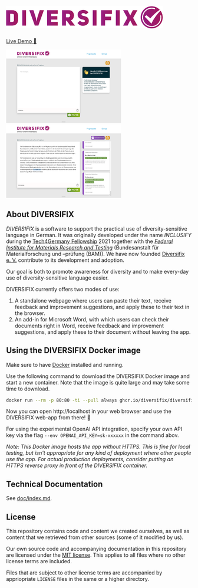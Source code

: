 <h1><img alt="DIVERSIFIX logo" height="60" src="./react-ui/src/common/icons/diversifix-logo.png"></h1>

[Live Demo 🚀](https://diversifix.org/)

<a href="./doc/images/screenshot-diversifix-welcome-page.png"><img alt="DIVERSIFIX start screen" height="200" src="./doc/images/screenshot-diversifix-welcome-page.png"></a>
<a href="./doc/images/screenshot-diversifix-with-results.png"><img alt="DIVERSIFIX with results" height="200" src="./doc/images/screenshot-diversifix-with-results.png"></a>

## About DIVERSIFIX

_DIVERSIFIX_ is a software to support the practical use of diversity-sensitive language in German. It was originally developed under the name _INCLUSIFY_ during the [Tech4Germany Fellowship](https://tech.4germany.org/) 2021 together with the [_Federal Institute for Materials Research and Testing_](https://www.bam.de/) (Bundesanstalt für Materialforschung und –prüfung (BAM)). We have now founded [Diversifix e.&nbsp;V.](https://diversifix.org/about) contribute to its development and adoption.

Our goal is both to promote awareness for diversity and to make every-day use of diversity-sensitive language easier.

DIVERSIFIX currently offers two modes of use:

1. A standalone webpage where users can paste their text, receive feedback and improvement suggestions, and apply these to their text in the browser.
2. An add-in for Microsoft Word, with which users can check their documents right in Word, receive feedback and improvement suggestions, and apply these to their document without leaving the app.

## Using the DIVERSIFIX Docker image

Make sure to have [Docker](https://www.docker.com/) installed and running.

Use the following command to download the DIVERSIFIX Docker image and start a new container. Note that the image is quite large and may take some time to download.

```sh
docker run --rm -p 80:80 -ti --pull always ghcr.io/diversifix/diversifix-app:latest
```

Now you can open http://localhost in your web browser and use the DIVERSIFIX web-app from there! 🥳

For using the experimental OpenAI API integration, specify your own API key via the flag `--env OPENAI_API_KEY=sk-xxxxxx` in the command abov.

_Note: This Docker image hosts the app without HTTPS. This is fine for local testing, but isn't appropriate for any kind of deployment where other people use the app. For actual production deployments, consider putting an HTTPS reverse proxy in front of the DIVERSIFIX container._

## Technical Documentation

See [doc/index.md](./doc/index.md).

## License

This repository contains code and content we created ourselves, as well as content that we retrieved from other sources (some of it modified by us).

Our own source code and accompanying documentation in this repository are licensed under the [MIT license](./LICENSE). This applies to all files where no other license terms are included.

Files that are subject to other license terms are accompanied by appriopriate `LICENSE` files in the same or a higher directory.
